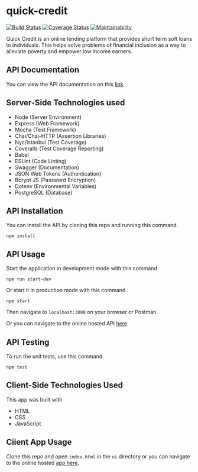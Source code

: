 # quick-credit

[![Build Status](https://travis-ci.org/elikeyz/quick-credit.svg?branch=develop)](https://travis-ci.org/elikeyz/quick-credit) [![Coverage Status](https://coveralls.io/repos/github/elikeyz/quick-credit/badge.svg?branch=develop)](https://coveralls.io/github/elikeyz/quick-credit?branch=develop) [![Maintainability](https://api.codeclimate.com/v1/badges/582a8bfbebe296110d3d/maintainability)](https://codeclimate.com/github/elikeyz/quick-credit/maintainability)

Quick Credit is an online lending platform that provides short term soft loans to individuals. This helps solve problems of financial inclusion as a way to alleviate poverty and empower low income earners.

## API Documentation
You can view the API documentation on this [link](https://elikeyz-quick-credit.herokuapp.com/api-docs)

## Server-Side Technologies used
- Node (Server Environment)
- Express (Web Framework)
- Mocha (Test Framework)
- Chai/Chai-HTTP (Assertion Libraries)
- Nyc/Istanbul (Test Coverage)
- Coveralls (Test Coverage Reporting)
- Babel
- ESLint (Code Linting)
- Swagger (Documentation)
- JSON Web Tokens (Authentication)
- Bcrypt JS (Password Encryption)
- Dotenv (Environmental Variables)
- PostgreSQL (Database)

## API Installation
You can install the API by cloning this repo and running this command.
```
npm install
```

## API Usage
Start the application in development mode with this command
```
npm run start-dev
```

Or start it in production mode with this command
```
npm start
```
Then navigate to `localhost:3000` on your browser or Postman.

Or you can navigate to the online hosted API [here](https://elikeyz-quick-credit.herokuapp.com)

## API Testing
To run the unit tests, use this command
```
npm test
```

## Client-Side Technologies Used
This app was built with
- HTML
- CSS
- JavaScript

## Ciient App Usage
Clone this repo and open ```index.html``` in the ```ui``` directory or you can navigate to the online hosted [app here](https://elikeyz.github.io/quick-credit/ui).
